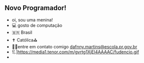 ## Novo Programador! ##
- oi, sou uma menina!
- 💻 gosto de computação
- 🇧🇷 Brasil
- ✝️ Católica⛪
- 🙋‍♀️entre em contato comigo dafnny.martins@escola.pr.gov.br
- ![.]https://media1.tenor.com/m/gvrtg1XjEl4AAAAC/fudencio.gif
- 
  
